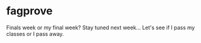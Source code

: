 # fagprove

Finals week or my final week? Stay tuned next week... Let's see if I pass my classes or I pass away.
